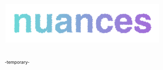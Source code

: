 <h1 align="center"><img src="https://raw.githubusercontent.com/bglbrt/NUANCES/main/branding/logo/nuances_logo.png" width="500"></h1>

<br>

-temporary-

